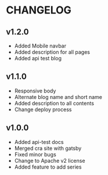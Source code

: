 # CHANGELOG

## v1.2.0

- Added Mobile navbar
- Added description for all pages
- Added api test blog

## v1.1.0

- Responsive body
- Alternate blog name and short name
- Added description to all contents
- Change deploy process

## v1.0.0

- Added api-test docs
- Merged cra site with gatsby
- Fixed minor bugs
- Change to Apache v2 license
- Added feature to add series
